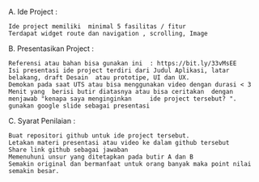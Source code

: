A. Ide Project :  

    Ide project memiliki  minimal 5 fasilitas / fitur 
    Terdapat widget route dan navigation , scrolling, Image

B. Presentasikan Project : 

    Referensi atau bahan bisa gunakan ini  : https://bit.ly/33vMsEE 
    Isi presentasi ide project terdiri dari Judul Aplikasi, latar belakang, draft Desain  atau prototipe, UI dan UX. 
    Demokan pada saat UTS atau bisa menggunakan video dengan durasi < 3 Menit yang  berisi butir diatasnya atau bisa ceritakan  dengan menjawab "kenapa saya menginginkan     ide project tersebut? ". 
    gunakan google slide sebagai presentasi

C. Syarat Penilaian : 

    Buat repositori github untuk ide project tersebut. 
    Letakan materi presentasi atau video ke dalam github tersebut 
    Share link github sebagai jawaban 
    Memenuhuni unsur yang ditetapkan pada butir A dan B
    Semakin original dan bermanfaat untuk orang banyak maka point nilai semakin besar. 

